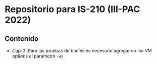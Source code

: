 # Repositorio para IS-210 (III-PAC 2022)
## Contenido
- Cap-3: Para las pruebas de bucles es necesario agregar en los VM options el parametro `-ea`
